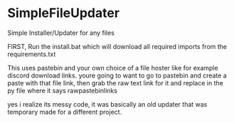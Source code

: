 # SimpleFileUpdater
Simple Installer/Updater for any files

FIRST, Run the install.bat which will download all required imports from the requirements.txt

This uses pastebin and your own choice of a file hoster like for example discord download links.
youre going to want to go to pastebin and create a paste with that file link, then grab the raw text link for it and replace
in the py file where it says rawpastebinlinks

yes i realize its messy code, it was basically an old updater that was temporary made for a different project.

